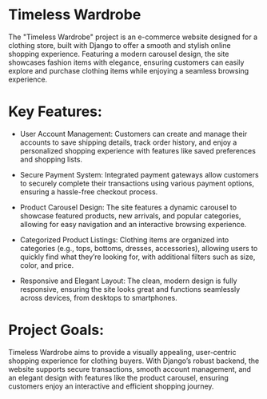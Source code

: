 # Timeless Wardrobe
The "Timeless Wardrobe" project is an e-commerce website designed for a clothing store, built with Django to offer a smooth and stylish online shopping experience. Featuring a modern carousel design, the site showcases fashion items with elegance, ensuring customers can easily explore and purchase clothing items while enjoying a seamless browsing experience.

# Key Features:
- User Account Management: Customers can create and manage their accounts to save shipping details, track order history, and enjoy a personalized shopping experience with features like saved preferences and shopping lists.

- Secure Payment System: Integrated payment gateways allow customers to securely complete their transactions using various payment options, ensuring a hassle-free checkout process.

- Product Carousel Design: The site features a dynamic carousel to showcase featured products, new arrivals, and popular categories, allowing for easy navigation and an interactive browsing experience.

- Categorized Product Listings: Clothing items are organized into categories (e.g., tops, bottoms, dresses, accessories), allowing users to quickly find what they’re looking for, with additional filters such as size, color, and price.

- Responsive and Elegant Layout: The clean, modern design is fully responsive, ensuring the site looks great and functions seamlessly across devices, from desktops to smartphones.

# Project Goals:
Timeless Wardrobe aims to provide a visually appealing, user-centric shopping experience for clothing buyers. With Django’s robust backend, the website supports secure transactions, smooth account management, and an elegant design with features like the product carousel, ensuring customers enjoy an interactive and efficient shopping journey.